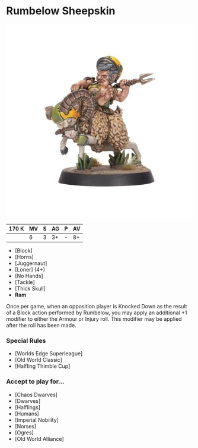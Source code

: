 # Rumbelow Sheepskin

![](../media/starplayers/RumbelowSheepskinLead.jpg)

| 170 K  | MV | S | AG | P | AV |
| --- | --- | --- | --- | --- | --- |
| | 6 | 3 | 3+ | - | 8+ |

* [Block]
* [Horns]
* [Juggernaut]
* [Loner] (4+)
* [No Hands]
* [Tackle]
* [Thick Skull]
* **Ram**

Once per game, when an opposition player is Knocked Down as the result of a Block action performed by Rumbelow, you may apply an additional +1 modifier to either the Armour or Injury roll. This modifier may be applied after the roll has been made.


### Special Rules
* [Worlds Edge Superleague]
* [Old World Classic]
* [Halfling Thimble Cup]

### Accept to play for...
* [Chaos Dwarves]
* [Dwarves]
* [Halflings]
* [Humans]
* [Imperial Nobility]
* [Norses]
* [Ogres]
* [Old World Alliance]

